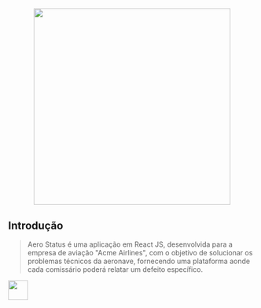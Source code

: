 <h1 align="center">
<img src="https://i.imgur.com/DPXjaGF.png" width="400px">

## Introdução
> Aero Status é uma aplicação em React JS, desenvolvida para a empresa de aviação "Acme Airlines", com o objetivo de solucionar os problemas técnicos da aeronave, fornecendo uma plataforma aonde cada comissário poderá relatar um defeito específico.



<img src="https://cdn.jsdelivr.net/gh/devicons/devicon/icons/visualstudio/visualstudio-plain.svg" width="40px" />
          
